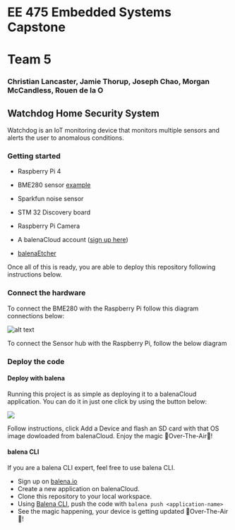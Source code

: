 # EE 475 Embedded Systems Capstone
# Team 5
### Christian Lancaster, Jamie Thorup, Joseph Chao, Morgan McCandless, Rouen de la O

## Watchdog Home Security System
Watchdog is an IoT monitoring device that monitors multiple sensors and alerts the user to anomalous conditions.

### Getting started

* Raspberry Pi 4
* BME280 sensor [example](https://es.aliexpress.com/item/1005001621866431.html)
* Sparkfun noise sensor
* STM 32 Discovery board
* Raspberry Pi Camera

* A balenaCloud account ([sign up here](https://dashboard.balena-cloud.com/))
* [balenaEtcher](https://balena.io/etcher)

Once all of this is ready, you are able to deploy this repository following instructions below.

### Connect the hardware

To connect the BME280 with the Raspberry Pi follow this diagram connections below:

![alt text](https://github.com/balena-io-playground/python-bme280/blob/main/bme280-raspberrypi4.png)

To connect the Sensor hub with the Raspberry Pi, follow the below diagram

### Deploy the code

#### Deploy with balena

Running this project is as simple as deploying it to a balenaCloud application. You can do it in just one click by using the button below:

[![](https://www.balena.io/deploy.png)](https://dashboard.balena-cloud.com/deploy?repoUrl=https://github.com/christianlanx/EE475)

Follow instructions, click Add a Device and flash an SD card with that OS image dowloaded from balenaCloud. Enjoy the magic 🌟Over-The-Air🌟!

#### balena CLI

If you are a balena CLI expert, feel free to use balena CLI.

- Sign up on [balena.io](https://dashboard.balena.io/signup)
- Create a new application on balenaCloud.
- Clone this repository to your local workspace.
- Using [Balena CLI](https://www.balena.io/docs/reference/cli/), push the code with `balena push <application-name>`
- See the magic happening, your device is getting updated 🌟Over-The-Air🌟!